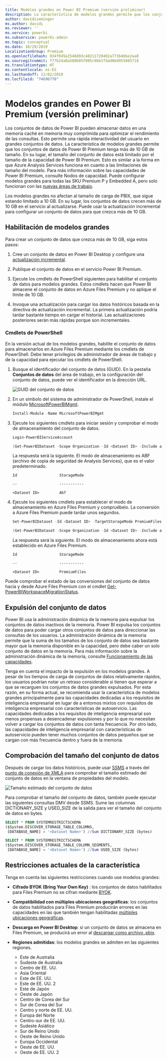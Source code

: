 ```yaml
---
title: Modelos grandes en Power BI Premium (versión preliminar)
description: La característica de modelos grandes permite que los conjuntos de datos de Power BI Premium tenga más de 10 GB de tamaño.
author: davidiseminger
ms.author: davidi
ms.reviewer: ''
ms.service: powerbi
ms.subservice: powerbi-admin
ms.topic: conceptual
ms.date: 10/29/2019
LocalizationGroup: Premium
ms.openlocfilehash: 934f045e2546893c48211729402a773b4bbe2aa0
ms.sourcegitcommit: f77b24a8a588605f005c9bb1fdad864955885718
ms.translationtype: HT
ms.contentlocale: es-ES
ms.lasthandoff: 12/02/2019
ms.locfileid: "74696770"
---
```

# <a name="large-models-in-power-bi-premium-preview"></a>Modelos grandes en Power BI Premium (versión preliminar)

Los conjuntos de datos de Power BI pueden almacenar datos en una memoria caché en memoria muy comprimida para optimizar el rendimiento de las consultas. Esto permite una rápida interactividad del usuario en grandes conjuntos de datos. La característica de modelos grandes permite que los conjuntos de datos de Power BI Premium tenga más de 10 GB de tamaño. En su lugar, el tamaño del conjunto de datos está limitado por el tamaño de la capacidad de Power BI Premium. Esto es similar a la forma en que Azure Analysis Services funciona en cuanto a las limitaciones de tamaño del modelo. Para más información sobre las capacidades de Power BI Premium, consulte Nodos de capacidad. Puede configurar modelos grandes para todas las SKU Premium P y Embedded A, pero solo funcionan con las [nuevas áreas de trabajo](service-create-the-new-workspaces.md).

Los modelos grandes no afectan al tamaño de carga de PBIX, que sigue estando limitado a 10 GB. En su lugar, los conjuntos de datos crecen más de 10 GB en el servicio al actualizarse. Puede usar la actualización incremental para configurar un conjunto de datos para que crezca más de 10 GB.

## <a name="enable-large-models"></a>Habilitación de modelos grandes

Para crear un conjunto de datos que crezca más de 10 GB, siga estos pasos:

1. Cree un conjunto de datos en Power BI Desktop y configure una [actualización incremental](service-premium-incremental-refresh.md).

1. Publique el conjunto de datos en el servicio Power BI Premium.

1. Ejecute los cmdlets de PowerShell siguientes para habilitar el conjunto de datos para modelos grandes. Estos cmdlets hacen que Power BI almacene el conjunto de datos en Azure Files Premium y no aplique el límite de 10 GB.

1. Invoque una actualización para cargar los datos históricos basada en la directiva de actualización incremental. La primera actualización podría tardar bastante tiempo en cargar el historial. Las actualizaciones posteriores serán más rápidas porque son incrementales.

### <a name="powershell-cmdlets"></a>Cmdlets de PowerShell

En la versión actual de los modelos grandes, habilite el conjunto de datos para almacenarlos en Azure Files Premium mediante los cmdlets de PowerShell. Debe tener privilegios de administrador de áreas de trabajo y de la capacidad para ejecutar los cmdlets de PowerShell.

1. Busque el identificador del conjunto de datos (GUID). En la pestaña **Conjuntos de datos** del área de trabajo, en la configuración del conjunto de datos, puede ver el identificador en la dirección URL.

    ![GUID del conjunto de datos](media/service-premium-large-models/dataset-guid.png)

1. En un símbolo del sistema de administrador de PowerShell, instale el módulo [MicrosoftPowerBIMgmt](/powershell/module/microsoftpowerbimgmt.data/).

    ```powershell
    Install-Module -Name MicrosoftPowerBIMgmt
    ```

1. Ejecute los siguientes cmdlets para iniciar sesión y comprobar el modo de almacenamiento del conjunto de datos.

    ```powershell
    Login-PowerBIServiceAccount

    (Get-PowerBIDataset -Scope Organization -Id <Dataset ID> -Include actualStorage).ActualStorage
    ```

    La respuesta será la siguiente. El modo de almacenamiento es ABF (archivo de copia de seguridad de Analysis Services), que es el valor predeterminado.

    ```
    Id                   StorageMode

    --                   -----------

    <Dataset ID>         Abf
    ```

1. Ejecute los siguientes cmdlets para establecer el modo de almacenamiento en Azure Files Premium y compruébelo. La conversión a Azure Files Premium puede tardar unos segundos.

    ```powershell
    Set-PowerBIDataset -Id <Dataset ID> -TargetStorageMode PremiumFiles

    (Get-PowerBIDataset -Scope Organization -Id <Dataset ID> -Include actualStorage).ActualStorage
    ```

    La respuesta será la siguiente. El modo de almacenamiento ahora está establecido en Azure Files Premium.

    ```
    Id                   StorageMode
    
    --                   -----------
    
    <Dataset ID>         PremiumFiles
    ```

Puede comprobar el estado de las conversiones del conjunto de datos hacia y desde Azure Files Premium con el cmdlet [Get-PowerBIWorkspaceMigrationStatus](/powershell/module/microsoftpowerbimgmt.workspaces/get-powerbiworkspacemigrationstatus).

## <a name="dataset-eviction"></a>Expulsión del conjunto de datos

Power BI usa la administración dinámica de la memoria para expulsar los conjuntos de datos inactivos de la memoria. Power BI expulsa los conjuntos de datos para poder cargar otros conjuntos de datos para direccionar las consultas de los usuarios. La administración dinámica de la memoria permite que la suma de los tamaños de los conjunto de datos sea bastante mayor que la memoria disponible en la capacidad, pero debe caber un solo conjunto de datos en la memoria. Para más información sobre la administración dinámica de la memoria, consulte [Funcionamiento de las capacidades](service-premium-what-is.md#how-capacities-function).

Tenga en cuenta el impacto de la expulsión en los modelos grandes. A pesar de los tiempos de carga de conjuntos de datos relativamente rápidos, los usuarios podrían notar un retraso considerable si tienen que esperar a que se recarguen los conjuntos de datos grandes expulsados. Por esta razón, en su forma actual, se recomienda usar la característica de modelos grandes principalmente para las capacidades dedicadas a los requisitos de inteligencia empresarial en lugar de a entornos mixtos con requisitos de inteligencia empresarial con características de autoservicio. Las capacidades dedicadas a los requisitos de inteligencia empresarial son menos propensas a desencadenar expulsiones y por lo que no necesitan volver a cargar los conjuntos de datos con tanta frecuencia. Por otro lado, las capacidades de inteligencia empresarial con características de autoservicio pueden tener muchos conjuntos de datos pequeños que se cargan con más frecuencia dentro y fuera de la memoria.

## <a name="checking-dataset-size"></a>Comprobación del tamaño del conjunto de datos

Después de cargar los datos históricos, puede usar [SSMS](https://docs.microsoft.com/sql/ssms/download-sql-server-management-studio-ssms) a través del [punto de conexión de XMLA](service-premium-connect-tools.md) para comprobar el tamaño estimado del conjunto de datos en la ventana de propiedades del modelo.

![Tamaño estimado del conjunto de datos](media/service-premium-large-models/estimated-dataset-size.png)

Para comprobar el tamaño del conjunto de datos, también puede ejecutar las siguientes consultas DMV desde SSMS. Sume las columnas DICTIONARY\_SIZE y USED\_SIZE de la salida para ver el tamaño del conjunto de datos en bytes.

```sql
SELECT * FROM SYSTEMRESTRICTSCHEMA
($System.DISCOVER_STORAGE_TABLE_COLUMNS,
 [DATABASE_NAME] = '<Dataset Name>') //Sum DICTIONARY_SIZE (bytes)

SELECT * FROM SYSTEMRESTRICTSCHEMA
($System.DISCOVER_STORAGE_TABLE_COLUMN_SEGMENTS,
 [DATABASE_NAME] = '<Dataset Name>') //Sum USED_SIZE (bytes)
```

## <a name="current-feature-restrictions"></a>Restricciones actuales de la característica

Tenga en cuenta las siguientes restricciones cuando use modelos grandes:

- **Cifrado BYOK (Bring Your Own Key)** : los conjuntos de datos habilitados para Files Premium no se cifran mediante [BYOK](service-encryption-byok.md).
- **Compatibilidad con múltiples ubicaciones geográficas**: los conjuntos de datos habilitados para Files Premium producirán errores en las capacidades en las que también tengan habilitadas [múltiples ubicaciones geográficas](service-admin-premium-multi-geo.md).

- **Descarga en Power BI Desktop**: si un conjunto de datos se almacena en Files Premium, se producirá un error al [descargar como archivo .pbix](service-export-to-pbix.md).
- **Regiones admitidas**: los modelos grandes se admiten en las siguientes regiones.
  - Este de Australia
  - Sudeste de Australia
  - Centro de EE. UU.
  - Asia Oriental
  - Este de EE. UU.
  - Este de EE. UU. 2
  - Este de Japón
  - Oeste de Japón
  - Centro de Corea del Sur
  - Sur de Corea del Sur
  - Centro y norte de EE. UU.
  - Europa del Norte
  - Centro-sur de EE. UU.
  - Sudeste Asiático
  - Sur de Reino Unido
  - Oeste de Reino Unido
  - Europa Occidental
  - Oeste de EE. UU.
  - Oeste de EE. UU. 2